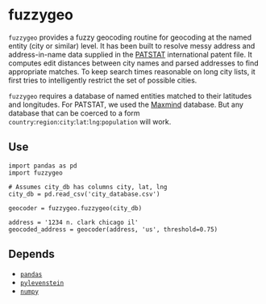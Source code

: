 fuzzygeo
========

`fuzzygeo` provides a fuzzy geocoding routine for geocoding at the named entity (city or similar) level. It has been built to resolve messy address and address-in-name data supplied in the [PATSTAT](http://www.epo.org/searching/subscription/raw/product-14-24.html) international patent file. It computes edit distances between city names and parsed addresses to find appropriate matches. To keep search times reasonable on long city lists, it first tries to intelligently restrict the set of possible cities.

`fuzzygeo` requires a database of named entities matched to their latitudes and longitudes. For PATSTAT, we used the [Maxmind](http://www.maxmind.com/en/worldcities) database. But any database that can be coerced to a form `country`:`region`:`city`:`lat`:`lng`:`population` will work. 

Use
------

    import pandas as pd
    import fuzzygeo
    
    # Assumes city_db has columns city, lat, lng
    city_db = pd.read_csv('city_database.csv')
    
    geocoder = fuzzygeo.fuzzygeo(city_db)
    
    address = '1234 n. clark chicago il'
    geocoded_address = geocoder(address, 'us', threshold=0.75)


Depends
-----

- [`pandas`](pandas.pydata.org)
- [`pylevenstein`](http://code.google.com/p/pylevenshtein)
- [`numpy`](http://www.numpy.org/)
    
        
